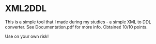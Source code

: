 # XML2DDL

This is a simple tool that I made during my studies - a simple XML to DDL
converter. See Documentation.pdf for more info. Obtained 10/10 points.

Use on your own risk!
